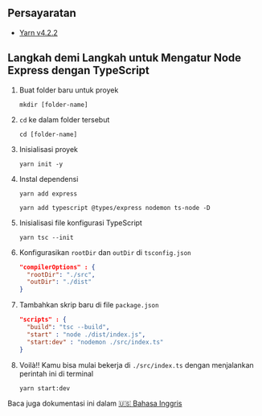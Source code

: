 ## Persayaratan

- [Yarn v4.2.2](https://yarnpkg.com/)

## Langkah demi Langkah untuk Mengatur Node Express dengan TypeScript

1. Buat folder baru untuk proyek

   ```console
   mkdir [folder-name]
   ```

1. `cd` ke dalam folder tersebut

   ```console
   cd [folder-name]
   ```

1. Inisialisasi proyek

   ```console
   yarn init -y
   ```

1. Instal dependensi

   ```console
   yarn add express
   ```

   ```console
   yarn add typescript @types/express nodemon ts-node -D
   ```

1. Inisialisasi file konfigurasi TypeScript

   ```console
   yarn tsc --init
   ```

1. Konfigurasikan `rootDir` dan `outDir` di `tsconfig.json`

   ```json
   "compilerOptions" : {
     "rootDir": "./src",
     "outDir": "./dist"
   }
   ```

1. Tambahkan skrip baru di file `package.json`

   ```json
   "scripts" : {
     "build": "tsc --build",
     "start" : "node ./dist/index.js",
     "start:dev" : "nodemon ./src/index.ts"
   }
   ```

1. Voilà!! Kamu bisa mulai bekerja di `./src/index.ts` dengan menjalankan perintah ini di terminal
   ```console
   yarn start:dev
   ```

Baca juga dokumentasi ini dalam [🇺🇸 Bahasa Inggris](./README.md)
